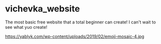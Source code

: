 # vichevka_website
The most basic free website that a total beginner can create!
I can't wait to see what yuo create!

https://yablyk.com/wp-content/uploads/2019/02/emoji-mosaic-4.jpg
